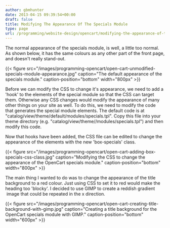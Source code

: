 ```yaml
---
author: gbmhunter
date: 2013-04-15 09:39:54+00:00
draft: false
title: Modifying The Appearance Of The Specials Module
type: page
url: /programming/website-design/opencart/modifying-the-appearance-of-the-specials-module
---
```


The normal appearance of the specials module, is well, a little too normal. As shown below, it has the same colours as any other part of the front page, and doesn't really stand-out.

{{< figure src="/images/programming-opencart/open-cart-unmodified-specials-module-appearance.jpg" caption="The default appearance of the specials module." caption-position="bottom" width="800px" >}}

Before we can modify the CSS to change it's appearance, we need to add a 'hook' to the elements of the special module so that the CSS can target them. Otherwise any CSS changes would modify the appearance of many other things on your site as well. To do this, we need to modify the code that generates the special module elements. The default code is at "catalog/view/theme/default/modules/specials.tpl". Copy this file into your theme directory (e.g. "catalog/view/theme/<theme-name>/modules/specials.tpl") and then modify this code.

Now that hooks have been added, the CSS file can be edited to change the appearance of the elements with the new 'box-specials' class.

{{< figure src="/images/programming-opencart/open-cart-adding-box-specials-css-class.jpg" caption="Modifying the CSS to change the appearance of the OpenCart specials module." caption-position="bottom" width="800px" >}}

The main thing I wanted to do was to change the appearance of the title background to a red colour. Just using CSS to set it to red would make the heading too 'blocky'. I decided to use GIMP to create a reddish gradient  image that could be repeated in the x direction.

{{< figure src="/images/programming-opencart/open-cart-creating-title-background-with-gimp.jpg" caption="Creating a title background for the OpenCart specials module with GIMP." caption-position="bottom" width="600px" >}}
